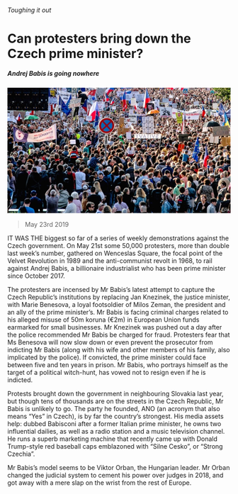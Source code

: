 ###### Toughing it out

# Can protesters bring down the Czech prime minister? 

##### Andrej Babis is going nowhere 

![image](images/20190525_eup014.jpg) 

> May 23rd 2019 

IT WAS THE biggest so far of a series of weekly demonstrations against the Czech government. On May 21st some 50,000 protesters, more than double last week’s number, gathered on Wenceslas Square, the focal point of the Velvet Revolution in 1989 and the anti-communist revolt in 1968, to rail against Andrej Babis, a billionaire industrialist who has been prime minister since October 2017. 

The protesters are incensed by Mr Babis’s latest attempt to capture the Czech Republic’s institutions by replacing Jan Knezinek, the justice minister, with Marie Benesova, a loyal footsoldier of Milos Zeman, the president and an ally of the prime minister’s. Mr Babis is facing criminal charges related to his alleged misuse of 50m koruna (€2m) in European Union funds earmarked for small businesses. Mr Knezinek was pushed out a day after the police recommended Mr Babis be charged for fraud. Protesters fear that Ms Benesova will now slow down or even prevent the prosecutor from indicting Mr Babis (along with his wife and other members of his family, also implicated by the police). If convicted, the prime minister could face between five and ten years in prison. Mr Babis, who portrays himself as the target of a political witch-hunt, has vowed not to resign even if he is indicted. 

Protests brought down the government in neighbouring Slovakia last year, but though tens of thousands are on the streets in the Czech Republic, Mr Babis is unlikely to go. The party he founded, ANO (an acronym that also means “Yes” in Czech), is by far the country’s strongest. His media assets help: dubbed Babisconi after a former Italian prime minister, he owns two influential dailies, as well as a radio station and a music television channel. He runs a superb marketing machine that recently came up with Donald Trump-style red baseball caps emblazoned with “Silne Cesko”, or “Strong Czechia”. 

Mr Babis’s model seems to be Viktor Orban, the Hungarian leader. Mr Orban changed the judicial system to cement his power over judges in 2018, and got away with a mere slap on the wrist from the rest of Europe. 

